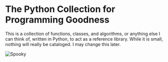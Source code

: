 # The Python Collection for Programming Goodness

This is a collection of functions, classes, and algorithms, or anything else I can think of,
written in Python, to act as a reference library. While it is small, nothing will really be
cataloged. I may change this later.


![Spooky](https://cdn.shopify.com/s/files/1/0004/4063/1357/products/minimalghost_10rhpSc08R_nqNf49EjkYuguLYnNshBIi_1024x1024.png?v=1550262602)
